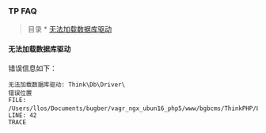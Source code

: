 ### TP FAQ

> 目录
    * [无法加载数据库驱动](#无法加载数据库驱动)
    
#### 无法加载数据库驱动

错误信息如下：
```
无法加载数据库驱动: Think\Db\Driver\
错误位置
FILE: /Users/llos/Documents/bugber/vagr_ngx_ubun16_php5/www/bgbcms/ThinkPHP/Library/Think/Db.class.php 　LINE: 42
TRACE
```